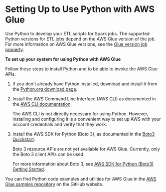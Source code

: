 # Setting Up to Use Python with AWS Glue<a name="aws-glue-programming-python-setup"></a>

Use Python to develop your ETL scripts for Spark jobs\. The supported Python versions for ETL jobs depend on the AWS Glue version of the job\. For more information on AWS Glue versions, see the [Glue version job property](add-job.md#glue-version-table)\.

**To set up your system for using Python with AWS Glue**

Follow these steps to install Python and to be able to invoke the AWS Glue APIs\. 

1. If you don't already have Python installed, download and install it from the [Python\.org download page](https://www.python.org/downloads/)\.

1. Install the AWS Command Line Interface \(AWS CLI\) as documented in the [AWS CLI documentation](https://docs.aws.amazon.com/cli/latest/userguide/installing.html)\.

   The AWS CLI is not directly necessary for using Python\. However, installing and configuring it is a convenient way to set up AWS with your account credentials and verify that they work\.

1. Install the AWS SDK for Python \(Boto 3\), as documented in the [Boto3 Quickstart](http://boto3.amazonaws.com/v1/documentation/api/latest/guide/quickstart.html)\.

   Boto 3 resource APIs are not yet available for AWS Glue\. Currently, only the Boto 3 client APIs can be used\.

   For more information about Boto 3, see [AWS SDK for Python \(Boto3\) Getting Started](http://boto3.amazonaws.com/v1/documentation/api/latest/index.html)\.

You can find Python code examples and utilities for AWS Glue in the [AWS Glue samples repository](https://github.com/awslabs/aws-glue-samples) on the GitHub website\.